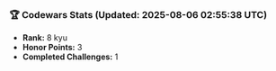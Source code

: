 ### 🏆 Codewars Stats (Updated: 2025-08-06 02:55:38 UTC)

- **Rank:** 8 kyu
- **Honor Points:** 3
- **Completed Challenges:** 1
